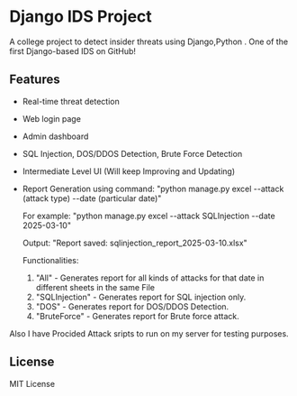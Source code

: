 # Django IDS Project

A college project to detect insider threats using Django,Python . One of the first Django-based IDS on GitHub!

## Features
- Real-time threat detection
- Web login page
- Admin dashboard
- SQL Injection, DOS/DDOS Detection, Brute Force Detection 
- Intermediate Level UI (Will keep Improving and Updating)
- Report Generation using command:
    "python manage.py excel --attack (attack type) --date (particular date)"

    For example:
    "python manage.py excel --attack SQLInjection --date 2025-03-10"

    Output:
    "Report saved: sqlinjection_report_2025-03-10.xlsx"

    Functionalities:
    1) "All" - Generates report for all kinds of attacks for that date in different sheets in the same File
    2) "SQLInjection" - Generates report for SQL injection only.
    3) "DOS" - Generates report for DOS/DDOS Detection.
    4) "BruteForce" - Generates report for Brute force attack.
 
Also I have Procided Attack sripts to run on my server for testing purposes.

## License
MIT License
